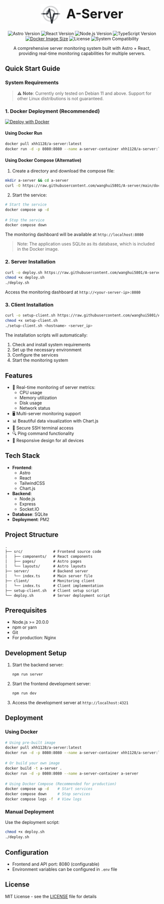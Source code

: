 <div align="center">
  <div style="display: flex; align-items: center; justify-content: center; gap: 20px; margin-bottom: 24px;">
    <img src="./public/monitor-icon.svg" width="64" height="64" alt="Server Monitor Icon" style="min-width: 64px;" />
    <h1 style="margin: 0; font-size: 42px; line-height: 1.2;">A-Server</h1>
  </div>

  <p>
    <img src="https://img.shields.io/badge/Astro-3.0+-blueviolet.svg?logo=astro" alt="Astro Version" />
    <img src="https://img.shields.io/badge/React-18.0+-blue.svg?logo=react" alt="React Version" />
    <img src="https://img.shields.io/badge/Node.js-20.0+-green.svg?logo=node.js" alt="Node.js Version" />
    <img src="https://img.shields.io/badge/TypeScript-5.0+-blue.svg?logo=typescript" alt="TypeScript Version" />
    <a href="https://hub.docker.com/r/xhh1128/a-server"><img src="https://img.shields.io/docker/image-size/xhh1128/a-server/latest?logo=docker" alt="Docker Image Size" /></a>
    <img src="https://img.shields.io/badge/License-MIT-yellow.svg" alt="License" />
    <img src="https://img.shields.io/badge/Tested%20on-Debian%2011+-red.svg?logo=debian" alt="System Compatibility" />
  </p>
  
  <p>A comprehensive server monitoring system built with Astro + React, providing real-time monitoring capabilities for multiple servers.</p>
</div>

## Quick Start Guide

### System Requirements

> ⚠️ **Note**: Currently only tested on Debian 11 and above. Support for other Linux distributions is not guaranteed.

### 1. Docker Deployment (Recommended)

[![Deploy with Docker](https://img.shields.io/badge/Deploy%20with-Docker-2496ED?style=for-the-badge&logo=docker&logoColor=white)](https://hub.docker.com/r/xhh1128/a-server)

#### Using Docker Run

```bash
docker pull xhh1128/a-server:latest
docker run -d -p 8080:8080 --name a-server-container xhh1128/a-server:latest
```

#### Using Docker Compose (Alternative)

1. Create a directory and download the compose file:
```bash
mkdir a-server && cd a-server
curl -O https://raw.githubusercontent.com/wanghui5801/A-server/main/docker-compose.yml
```

2. Start the service:
```bash
# Start the service
docker compose up -d

# Stop the service
docker compose down
```

The monitoring dashboard will be available at `http://localhost:8080`

> Note: The application uses SQLite as its database, which is included in the Docker image.

### 2. Server Installation

```bash
curl -o deploy.sh https://raw.githubusercontent.com/wanghui5801/A-server/main/deploy.sh
chmod +x deploy.sh
./deploy.sh
```

Access the monitoring dashboard at `http://<your-server-ip>:8080`

### 3. Client Installation

```bash
curl -o setup-client.sh https://raw.githubusercontent.com/wanghui5801/A-server/main/setup-client.sh
chmod +x setup-client.sh
./setup-client.sh <hostname> <server_ip>
```

The installation scripts will automatically:
1. Check and install system requirements
2. Set up the necessary environment
3. Configure the services
4. Start the monitoring system

## Features

- 🔄 Real-time monitoring of server metrics:
  - CPU usage
  - Memory utilization
  - Disk usage
  - Network status
- 🖥️ Multi-server monitoring support
- 📊 Beautiful data visualization with Chart.js
- 🔐 Secure SSH terminal access
- 🔍 Ping command functionality
- 📱 Responsive design for all devices

## Tech Stack

- **Frontend**: 
  - Astro
  - React
  - TailwindCSS
  - Chart.js
- **Backend**: 
  - Node.js
  - Express
  - Socket.IO
- **Database**: SQLite
- **Deployment**: PM2

## Project Structure

```
.
├── src/              # Frontend source code
│   ├── components/   # React components
│   ├── pages/        # Astro pages
│   └── layouts/      # Astro layouts
├── server/           # Backend server
│   └── index.ts      # Main server file
├── client/           # Monitoring client
│   └── index.ts      # Client implementation
├── setup-client.sh   # Client setup script
└── deploy.sh         # Server deployment script
```

## Prerequisites

- Node.js >= 20.0.0
- npm or yarn
- Git
- For production: Nginx

## Development Setup

1. Start the backend server:
   ```bash
   npm run server
   ```

2. Start the frontend development server:
   ```bash
   npm run dev
   ```

3. Access the development server at `http://localhost:4321`

## Deployment

### Using Docker

```bash
# Using pre-built image
docker pull xhh1128/a-server:latest
docker run -d -p 8080:8080 --name a-server-container xhh1128/a-server:latest

# Or build your own image
docker build -t a-server .
docker run -d -p 8080:8080 --name a-server-container a-server

# Using Docker Compose (Recommended for production)
docker compose up -d    # Start services
docker compose down     # Stop services
docker compose logs -f  # View logs
```

### Manual Deployment

Use the deployment script:
```bash
chmod +x deploy.sh
./deploy.sh
```

## Configuration

- Frontend and API port: 8080 (configurable)
- Environment variables can be configured in `.env` file

## License

MIT License - see the [LICENSE](LICENSE) file for details
